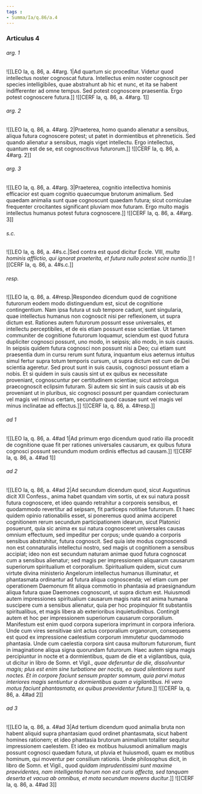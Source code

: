 ```yaml
---
tags : 
- Summa/Ia/q.86/a.4
---
```


### Articulus 4

###### arg. 1
![[LEO Ia, q. 86, a. 4#arg. 1|Ad quartum sic proceditur. Videtur quod intellectus noster cognoscat futura. Intellectus enim noster cognoscit per species intelligibiles, quae abstrahunt ab hic et nunc, et ita se habent indifferenter ad omne tempus. Sed potest cognoscere praesentia. Ergo potest cognoscere futura.]]
![[CERF Ia, q. 86, a. 4#arg. 1]]

###### arg. 2
![[LEO Ia, q. 86, a. 4#arg. 2|Praeterea, homo quando alienatur a sensibus, aliqua futura cognoscere potest; ut patet in dormientibus et phreneticis. Sed quando alienatur a sensibus, magis viget intellectu. Ergo intellectus, quantum est de se, est cognoscitivus futurorum.]]
![[CERF Ia, q. 86, a. 4#arg. 2]]

###### arg. 3
![[LEO Ia, q. 86, a. 4#arg. 3|Praeterea, cognitio intellectiva hominis efficacior est quam cognitio quaecumque brutorum animalium. Sed quaedam animalia sunt quae cognoscunt quaedam futura; sicut corniculae frequenter crocitantes significant pluviam mox futuram. Ergo multo magis intellectus humanus potest futura cognoscere.]]
![[CERF Ia, q. 86, a. 4#arg. 3]]

###### s.c.
![[LEO Ia, q. 86, a. 4#s.c.|Sed contra est quod dicitur Eccle. VIII, *multa hominis afflictio, qui ignorat praeterita, et futura nullo potest scire nuntio*.]]
![[CERF Ia, q. 86, a. 4#s.c.]]

###### resp.
![[LEO Ia, q. 86, a. 4#resp.|Respondeo dicendum quod de cognitione futurorum eodem modo distinguendum est, sicut de cognitione contingentium. Nam ipsa futura ut sub tempore cadunt, sunt singularia, quae intellectus humanus non cognoscit nisi per reflexionem, ut supra dictum est. Rationes autem futurorum possunt esse universales, et intellectu perceptibiles, et de eis etiam possunt esse scientiae. Ut tamen communiter de cognitione futurorum loquamur, sciendum est quod futura dupliciter cognosci possunt, uno modo, in seipsis; alio modo, in suis causis. In seipsis quidem futura cognosci non possunt nisi a Deo; cui etiam sunt praesentia dum in cursu rerum sunt futura, inquantum eius aeternus intuitus simul fertur supra totum temporis cursum, ut supra dictum est cum de Dei scientia ageretur. Sed prout sunt in suis causis, cognosci possunt etiam a nobis. Et si quidem in suis causis sint ut ex quibus ex necessitate proveniant, cognoscuntur per certitudinem scientiae; sicut astrologus praecognoscit eclipsim futuram. Si autem sic sint in suis causis ut ab eis proveniant ut in pluribus, sic cognosci possunt per quandam coniecturam vel magis vel minus certam, secundum quod causae sunt vel magis vel minus inclinatae ad effectus.]]
![[CERF Ia, q. 86, a. 4#resp.]]

###### ad 1
![[LEO Ia, q. 86, a. 4#ad 1|Ad primum ergo dicendum quod ratio illa procedit de cognitione quae fit per rationes universales causarum, ex quibus futura cognosci possunt secundum modum ordinis effectus ad causam.]]
![[CERF Ia, q. 86, a. 4#ad 1]]

###### ad 2
![[LEO Ia, q. 86, a. 4#ad 2|Ad secundum dicendum quod, sicut Augustinus dicit XII Confess., anima habet quandam vim sortis, ut ex sui natura possit futura cognoscere, et ideo quando retrahitur a corporeis sensibus, et quodammodo revertitur ad seipsam, fit particeps notitiae futurorum. Et haec quidem opinio rationabilis esset, si poneremus quod anima acciperet cognitionem rerum secundum participationem idearum, sicut Platonici posuerunt, quia sic anima ex sui natura cognosceret universales causas omnium effectuum, sed impeditur per corpus; unde quando a corporis sensibus abstrahitur, futura cognoscit. Sed quia iste modus cognoscendi non est connaturalis intellectui nostro, sed magis ut cognitionem a sensibus accipiat; ideo non est secundum naturam animae quod futura cognoscat cum a sensibus alienatur; sed magis per impressionem aliquarum causarum superiorum spiritualium et corporalium. Spiritualium quidem, sicut cum virtute divina ministerio Angelorum intellectus humanus illuminatur, et phantasmata ordinantur ad futura aliqua cognoscenda; vel etiam cum per operationem Daemonum fit aliqua commotio in phantasia ad praesignandum aliqua futura quae Daemones cognoscunt, ut supra dictum est. Huiusmodi autem impressiones spiritualium causarum magis nata est anima humana suscipere cum a sensibus alienatur, quia per hoc propinquior fit substantiis spiritualibus, et magis libera ab exterioribus inquietudinibus. Contingit autem et hoc per impressionem superiorum causarum corporalium. Manifestum est enim quod corpora superiora imprimunt in corpora inferiora. Unde cum vires sensitivae sint actus corporalium organorum, consequens est quod ex impressione caelestium corporum immutetur quodammodo phantasia. Unde cum caelestia corpora sint causa multorum futurorum, fiunt in imaginatione aliqua signa quorundam futurorum. Haec autem signa magis percipiuntur in nocte et a dormientibus, quam de die et a vigilantibus, quia, ut dicitur in libro de Somn. et Vigil., *quae deferuntur de die, dissolvuntur magis; plus est enim sine turbatione aer noctis, eo quod silentiores sunt noctes. Et in corpore faciunt sensum propter somnum, quia parvi motus interiores magis sentiuntur a dormientibus quam a vigilantibus. Hi vero motus faciunt phantasmata, ex quibus praevidentur futura*.]]
![[CERF Ia, q. 86, a. 4#ad 2]]

###### ad 3
![[LEO Ia, q. 86, a. 4#ad 3|Ad tertium dicendum quod animalia bruta non habent aliquid supra phantasiam quod ordinet phantasmata, sicut habent homines rationem; et ideo phantasia brutorum animalium totaliter sequitur impressionem caelestem. Et ideo ex motibus huiusmodi animalium magis possunt cognosci quaedam futura, ut pluvia et huiusmodi, quam ex motibus hominum, qui moventur per consilium rationis. Unde philosophus dicit, in libro de Somn. et Vigil., quod *quidam imprudentissimi sunt maxime praevidentes, nam intelligentia horum non est curis affecta, sed tanquam deserta et vacua ab omnibus, et mota secundum movens ducitur*.]]
![[CERF Ia, q. 86, a. 4#ad 3]]

